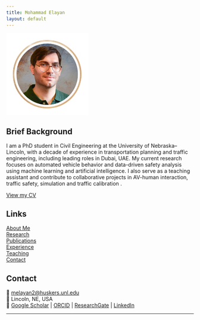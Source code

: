 ```yaml
---
title: Mohammad Elayan
layout: default
---
```


<img src="DP3.png" alt="Mohammad Elayan" style="width: 220px; border-radius: 1px;" />

## Brief Background
I am a PhD student in Civil Engineering at the University of Nebraska–Lincoln, with a decade of experience in transportation planning and traffic engineering, including leading roles in Dubai, UAE. My current research focuses on automated vehicle behavior and data-driven safety analysis using machine learning and artificial intelligence. I also serve as a teaching assistant and contribute to collaborative projects in AV-human interaction, traffic safety, simulation and traffic calibration .

[View my CV](Elayan_CV.pdf)

## Links
[About Me](about.md)  
[Research](research.md)  
[Publications](publications.md)  
[Experience](experience.md)  
[Teaching](teaching.md)  
[Contact](#contact)  

## Contact
📧 melayan2@huskers.unl.edu  
📍 Lincoln, NE, USA  
🔗 [Google Scholar](https://scholar.google.com/citations?hl=en&user=4ypH5kAAAAAJ&view_op=list_works&sortby=pubdate) | [ORCID](https://orcid.org/0009-0001-2562-5694) | [ResearchGate](https://www.researchgate.net/profile/Mohammad-Elayan-2) | [LinkedIn](https://www.linkedin.com/in/mohammad-elayan-69096662)

---
